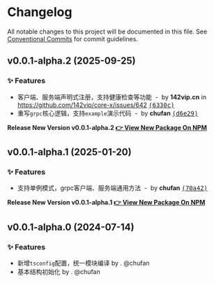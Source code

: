 # Changelog

All notable changes to this project will be documented in this file.
See [Conventional Commits](https://conventionalcommits.org) for commit guidelines.

## v0.0.1-alpha.2 (2025-09-25)

### ✨ Features

- 客户端、服务端声明式注册，支持健康检查等功能 &nbsp;-&nbsp; by **142vip.cn** in https://github.com/142vip/core-x/issues/642 [<samp>(6330c)</samp>](https://github.com/142vip/core-x/commit/6330cca)
- 重写`grpc`核心逻辑，支持`example`演示代码 &nbsp;-&nbsp; by **chufan** [<samp>(d6e29)</samp>](https://github.com/142vip/core-x/commit/d6e29c7)

**Release New Version v0.0.1-alpha.2 [👉 View New Package On NPM](https://www.npmjs.com/package/@142vip/grpc)**

## v0.0.1-alpha.1 (2025-01-20)

### ✨ Features

- 支持单例模式，grpc客户端、服务端通用方法 &nbsp;-&nbsp; by **chufan** [<samp>(70a42)</samp>](https://github.com/142vip/core-x/commit/70a428d)

**Release New Version v0.0.1-alpha.1 [👉 View New Package On NPM](https://www.npmjs.com/package/@142vip/grpc)**

## v0.0.1-alpha.0 (2024-07-14)

### ✨ Features

- 新增`tsconfig`配置，统一模块编译 by . @chufan
- 基本结构初始化  by . @chufan
